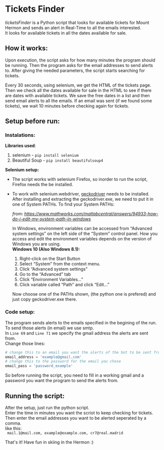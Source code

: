 # Tickets Finder
*ticketsFinder* is a Python script that looks for available tickets for Mount Hermon
and sends an alert in Real-Time to all the emails interested.\
It looks for available tickets in all the dates available for sale.

## How it works:
Upon execution, the script asks for how many minutes the program should be running.
Then the program asks for the email addresses to send alerts to.
After giving the needed parameters, the script starts searching for tickets.

Every 30 seconds, using selenium, we get the HTML of the tickets page.
Then we check all the dates available for sale in the HTML to see if there are dates with available tickets.
We save the free dates in a list and then send email alerts to all the emails.
If an email was sent (if we found some tickets), we wait 10 minutes before checking again for tickets.

## Setup before run:

### Instalations: ###
**Libraries used**:  
1. selenium - ```pip install selenium```
2. Beautiful Soup - ```pip install beautifulsoup4```

 **Selenium setup:**
* The script works with selenium Firefox, so inorder to run the script,
Firefox needs the be installed.
* To work with selenium.webdriver, [geckodriver](https://github.com/mozilla/geckodriver/releases/tag/v0.29.0) needs to be installed.\
After installing and extracting the geckodriver.exe, we need to put it in one of System PATHs.
To find your System PATHs:

  *from: https://www.mathworks.com/matlabcentral/answers/94933-how-do-i-edit-my-system-path-in-windows*

  In Windows, environment variables can be accessed from “Advanced system settings” on the left side of the “System” control panel.
  How you access and edit the environment variables depends on the version of Windows you are using.\
  **Windows 10 (Also Windows 8.1):**
    1. Right-click on the Start Button
    2. Select “System” from the context menu.
    3. Click “Advanced system settings”
    4. Go to the “Advanced” tab
    5. Click “Environment Variables…”
    6. Click variable called “Path” and click “Edit…”
    
  Now choose one of the PATHs shown, (the python one is prefered) and just copy geckodriver.exe there.
  
 ### Code setup: ###
   The program sends alerts to the emails specified in the begining of the run.\
   To send those alerts (in email) we use smtp.\
   In ```Line 69``` and ```Line 71``` we specify the gmail address the alerts are sent from.\
   Change those lines:
   ```python
   # change this to an email you want the alerts of the bot to be sent from
   email_address = 'example@gmail.com'
   # change this to the password for the email you chose
   email_pass = 'password_example'
   ```
   So before running the script, you need to fill in a working gmail and a password you want the program to send the alerts from.
 
 ## Running the script: ##
 After the setup, just run the python script.\
 Enter the time in minutes you want the scriot to keep checking for tickets.\
 Then enter the email addresses you want to be alerted seperated by a comma.\
 like this:\
 ``` mail.1@mail.com, example@example.com, cr7@real.madrid```
 
 That's it!
 Have fun in skiing in the Hermon :)

